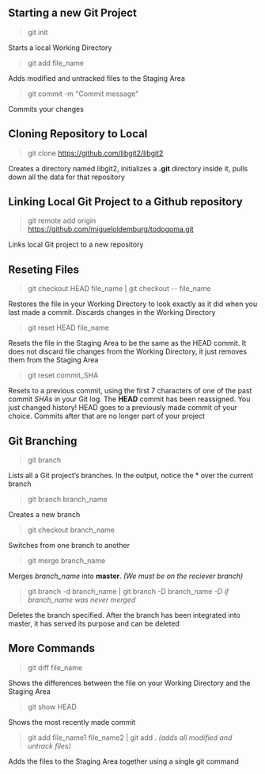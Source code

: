 ## Starting a new Git Project
> git init

Starts a local Working Directory

> git add file_name

Adds modified and untracked files to the Staging Area

> git commit -m "Commit message"

Commits your changes

## Cloning Repository to Local

> git clone https://github.com/libgit2/libgit2

Creates a directory named libgit2, initializes a **.git** directory inside it, pulls down all the data for that repository

## Linking Local Git Project to a Github repository

> git remote add origin https://github.com/migueloldemburg/todogoma.git

Links local Git project to a new repository

## Reseting Files

> git checkout HEAD file_name | git checkout -- file_name

Restores the file in your Working Directory to look exactly as it did when you last made a commit. Discards changes in the Working Directory

> git reset HEAD file_name

Resets the file in the Staging Area to be the same as the HEAD commit. It does not discard file changes from the Working Directory, it just removes them from the Staging Area

> git reset commit_SHA

Resets to a previous commit, using the first 7 characters of one of the past commit *SHAs* in your Git log. The **HEAD** commit has been reassigned. You just changed history! HEAD goes to a previously made commit of your choice. Commits after that are no longer part of your project

## Git Branching

> git branch

Lists all a Git project’s branches. In the output, notice the * over the current branch

> git branch branch_name

Creates a new branch

> git checkout branch_name

Switches from one branch to another

> git merge branch_name

Merges *branch_name* into **master**. *(We must be on the reciever branch)*

> git branch -d branch_name | git branch -D branch_name *-D if branch_name was never merged*

Deletes the branch specified. After the branch has been integrated into master, it has served its purpose and can be deleted

## More Commands

> git diff file_name

Shows the differences between the file on your Working Directory and the Staging Area

> git show HEAD

Shows the most recently made commit

> git add file_name1 file_name2 | git add . *(adds all modified and untrack files)*

Adds the files to the Staging Area together using a single git command